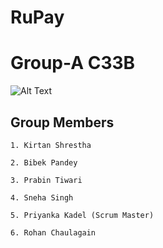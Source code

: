 # RuPay

# Group-A C33B

![Alt Text](src/Assets/coin.png)

## Group Members

    1. Kirtan Shrestha
    
    2. Bibek Pandey 
    
    3. Prabin Tiwari

    4. Sneha Singh

    5. Priyanka Kadel (Scrum Master)

    6. Rohan Chaulagain
    
